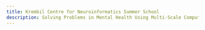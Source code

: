 ```yaml
---
title: Krembil Centre for Neuroinformatics Summer School
description: Solving Problems in Mental Health Using Multi-Scale Computational Neuroscience. Krembil Centre for Neuroinformatics, Centre for Addiction and Mental Health, Toronto. 
---
```

